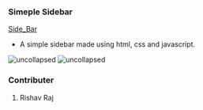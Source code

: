 ### Simeple Sidebar

<a href="https://rishav-mngo.github.io/Sidebar">Side_Bar</a>

- A simple sidebar made using html, css and javascript.

<img src="screenshot-1.png" alt="uncollapsed">
<img src="screenshot-2.png" alt="uncollapsed">

### Contributer

1. Rishav Raj
